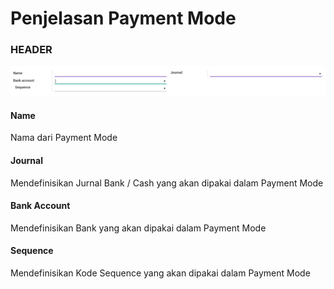 # Penjelasan Payment Mode

### <a name="bagian-header">HEADER</a>

![](../../img/payment-mode/header.png)

#### <a name="field-name">Name</a>

Nama dari Payment Mode

#### <a name="field-journal-id">Journal</a>

Mendefinisikan Jurnal Bank / Cash yang akan dipakai dalam Payment Mode

#### <a name="field-bank-id">Bank Account</a>

Mendefinisikan Bank yang akan dipakai dalam Payment Mode

#### <a name="field-bank-id">Sequence</a>

Mendefinisikan Kode Sequence yang akan dipakai dalam Payment Mode
